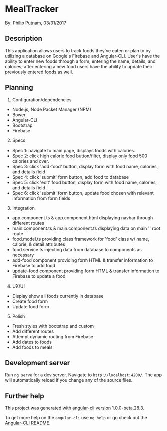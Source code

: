 # MealTracker

By: Philip Putnam, 03/31/2017

## Description

This application allows users to track foods they've eaten or plan to by utilizing a database on Google's Firebase and Angular-CLI. User's have the ability to enter new foods through a form, entering the name, details, and calories; after entering a new food users have the ability to update their previously entered foods as well.

## Planning

1. Configuration/dependencies
  * Node.js, Node Packet Manager (NPM)
  * Bower
  * Angular-CLI
  * Bootstrap
  * Firebase

2. Specs
  * Spec 1: navigate to main page, displays foods with calories.
  * Spec 2: click high calorie food button/filter, display only food 500 calories and over.
  * Spec 3: click 'add-food' button, display form with food name, calories, and details field
  * Spec 4: click 'submit' form button, add food to database
  * Spec 5: click 'edit' food button, display form with food name, calories, and details field
  * Spec 6: click 'submit' form button, update food chosen with relevant information from form fields

3. Integration
  * app.component.ts & app.component.html displaying navbar through different routes
  * main.component.ts & main.component.ts displaying data on main '' root route
  * food.model.ts providing class framework for 'food' class w/ name, calorie, & detail attributes
  * food.service.ts injecting data from database to components as necessary
  * add-food component providing form HTML & transfer information to Firebase to add food
  * update-food component providing form HTML & transfer information to Firebase to update a food

4. UX/UI
  * Display show all foods currently in database
  * Create food form
  * Update food form

5. Polish
  * Fresh styles with bootstrap and custom
  * Add different routes
  * Attempt dynamic routing from Firebase
  * Add dates to foods
  * Add foods to meals

## Development server
Run `ng serve` for a dev server. Navigate to `http://localhost:4200/`. The app will automatically reload if you change any of the source files.

## Further help

This project was generated with [angular-cli](https://github.com/angular/angular-cli) version 1.0.0-beta.28.3.

To get more help on the `angular-cli` use `ng help` or go check out the [Angular-CLI README](https://github.com/angular/angular-cli/blob/master/README.md).
